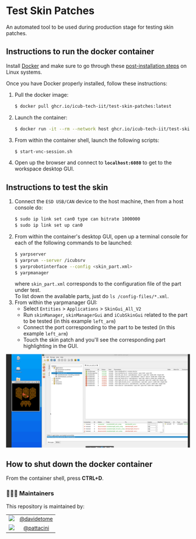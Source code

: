 Test Skin Patches
=================

An automated tool to be used during production stage for testing skin patches.

## Instructions to run the docker container
Install [Docker](https://www.docker.com) and make sure to go through these [post-installation steps](https://docs.docker.com/engine/install/linux-postinstall/) on Linux systems.

Once you have Docker properly installed, follow these instructions:
1. Pull the docker image:
    ```sh
    $ docker pull ghcr.io/icub-tech-iit/test-skin-patches:latest
    ```
2. Launch the container:
    ```sh
    $ docker run -it --rm --network host ghcr.io/icub-tech-iit/test-skin-patches:latest
    ```
3. From within the container shell, launch the following scripts:
    ```sh
    $ start-vnc-session.sh
    ```
4. Open up the browser and connect to **`localhost:6080`** to get to the workspace desktop GUI.

## Instructions to test the skin
1. Connect the `ESD USB/CAN` device to the host machine, then from a host console do:
    ```sh
    $ sudo ip link set can0 type can bitrate 1000000
    $ sudo ip link set up can0
    ```
2. From within the container's desktop GUI, open up a terminal console for each of the following commands to be launched:
    ```sh
    $ yarpserver
    $ yarprun --server /icubsrv
    $ yarprobotinterface --config <skin_part.xml>
    $ yarpmanager
    ```
    where `skin_part.xml` corresponds to the configuration file of the part under test.\
    To list down the available parts, just do `ls /config-files/*.xml`.
3. From within the yarpmanager GUI:
    - Select `Entities` > `Applications` > `SkinGui_All_V2`
    - Run `skinManager`, `skinManagerGui` and `iCubSkinGui` related to the part to be tested (in this example `left_arm`)
    - Connect the port corresponding to the part to be tested (in this example `left_arm`)
    - Touch the skin patch and you'll see the corresponding part highlighting in the GUI.

![test-skin](./assets/test-skin.png)

## How to shut down the docker container
From the container shell, press **CTRL+D**.
 
### 👨🏻‍💻 Maintainers
This repository is maintained by:

| | |
|:---:|:---:|
| [<img src="https://github.com/davidetome.png" width="40">](https://github.com/davidetome) | [@davidetome](https://github.com/davidetome) |
| [<img src="https://github.com/pattacini.png" width="40">](https://github.com/pattacini) | [@pattacini](https://github.com/pattacini) |
